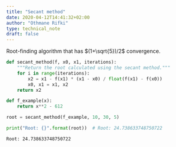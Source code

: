 ```yaml
---
title: "Secant method"
date: 2020-04-12T14:41:32+02:00
author: "Othmane Rifki"
type: technical_note
draft: false
---
```

Root-finding algorithm that has $(1+\sqrt{5})/2$ convergence.


```python
def secant_method(f, x0, x1, iterations):
    """Return the root calculated using the secant method."""
    for i in range(iterations):
        x2 = x1 - f(x1) * (x1 - x0) / float(f(x1) - f(x0))
        x0, x1 = x1, x2
    return x2

def f_example(x):
    return x**2 - 612

root = secant_method(f_example, 10, 30, 5)

print("Root: {}".format(root))  # Root: 24.738633748750722
```

    Root: 24.738633748750722



```python

```
